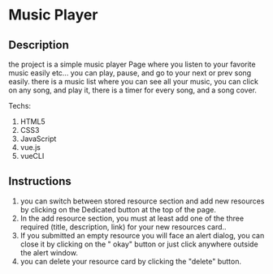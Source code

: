 # Music Player

## Description
the project is a simple music player Page where you listen to your favorite music easily etc... you can play, pause, and go to your next or prev song easily.
there is a music list where you can see all your music, you can click on any song, and play it, there is a timer for every song, and a song cover.

Techs:
1. HTML5
2. CSS3
3. JavaScript
4. vue.js
5. vueCLI

## Instructions
1. you can switch between stored resource section and add new resources by clicking on the Dedicated button at the top of the page.
2. In the add resource section, you must at least add one of the three required (title, description, link) for your new resources card..
3. If you submitted an empty resource you will face an alert dialog, you can close it by clicking on the " okay" button or just click anywhere outside the alert window.
4. you can delete your resource card by clicking the "delete" button.
